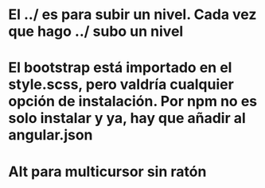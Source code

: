 # El ../ es para subir un nivel. Cada vez que hago ../ subo un nivel

# El bootstrap está importado en el style.scss, pero valdría cualquier opción de instalación. Por npm no es solo instalar y ya, hay que añadir al angular.json

# Alt para multicursor sin ratón
